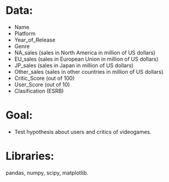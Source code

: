 # Data:

* Name 
* Platform 
* Year_of_Release 
* Genre 
* NA_sales (sales in North America in million of US dollars)
* EU_sales (sales in European Union in million of US dollars)
* JP_sales (sales in Japan in million of US dollars)
* Other_sales (sales in other countries in million of US dollars)
* Critic_Score (out of 100)
* User_Score (out of 10)
* Clasification (ESRB)

# Goal:

* Test hypothesis about users and critics of videogames.

# Libraries:

pandas, numpy, scipy, matplotlib.
